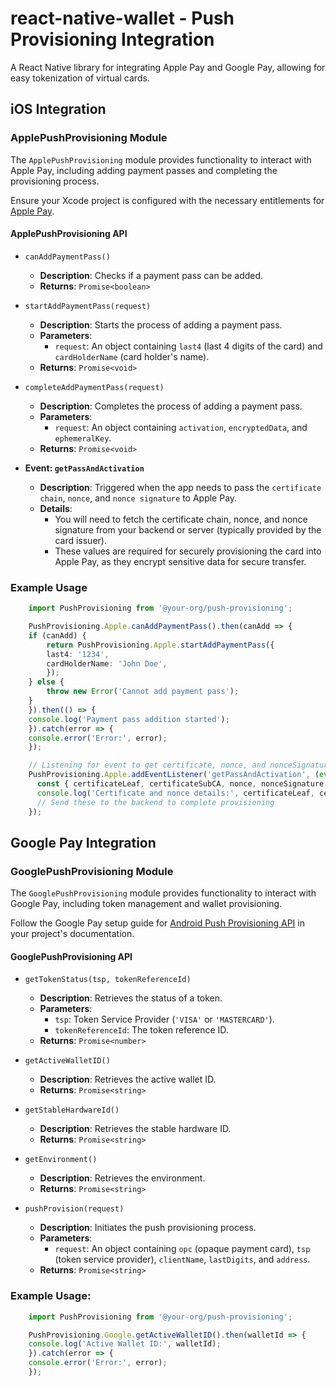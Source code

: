 # react-native-wallet - Push Provisioning Integration

A React Native library for integrating Apple Pay and Google Pay, allowing for easy tokenization of virtual cards.

## iOS Integration

### ApplePushProvisioning Module

The `ApplePushProvisioning` module provides functionality to interact with Apple Pay, including adding payment passes and completing the provisioning process.

Ensure your Xcode project is configured with the necessary entitlements for [Apple Pay](https://developer.apple.com/documentation/passkit_apple_pay_and_wallet/pkaddpaymentpassviewcontroller?language=objc).

#### ApplePushProvisioning API

* `canAddPaymentPass()`
    * **Description**: Checks if a payment pass can be added.
    * **Returns**: `Promise<boolean>`

* `startAddPaymentPass(request)`
    * **Description**: Starts the process of adding a payment pass.
    * **Parameters**:
        * `request`: An object containing `last4` (last 4 digits of the card) and `cardHolderName` (card holder's name).
    * **Returns**: `Promise<void>`

* `completeAddPaymentPass(request)`
    * **Description**: Completes the process of adding a payment pass.
    * **Parameters**:
        * `request`: An object containing `activation`, `encryptedData`, and `ephemeralKey`.
    * **Returns**: `Promise<void>`

* **Event: `getPassAndActivation`**
    * **Description**: Triggered when the app needs to pass the `certificate chain`, `nonce`, and `nonce signature` to Apple Pay.
    * **Details**: 
      - You will need to fetch the certificate chain, nonce, and nonce signature from your backend or server (typically provided by the card issuer).
      - These values are required for securely provisioning the card into Apple Pay, as they encrypt sensitive data for secure transfer.

### Example Usage

```typescript
    import PushProvisioning from '@your-org/push-provisioning';

    PushProvisioning.Apple.canAddPaymentPass().then(canAdd => {
    if (canAdd) {
        return PushProvisioning.Apple.startAddPaymentPass({
        last4: '1234',
        cardHolderName: 'John Doe',
        });
    } else {
        throw new Error('Cannot add payment pass');
    }
    }).then(() => {
    console.log('Payment pass addition started');
    }).catch(error => {
    console.error('Error:', error);
    });

    // Listening for event to get certificate, nonce, and nonceSignature
    PushProvisioning.Apple.addEventListener('getPassAndActivation', (event) => {
      const { certificateLeaf, certificateSubCA, nonce, nonceSignature } = event.data;
      console.log('Certificate and nonce details:', certificateLeaf, certificateSubCA, nonce, nonceSignature);
      // Send these to the backend to complete provisioning
    });
```

## Google Pay Integration

### GooglePushProvisioning Module

The `GooglePushProvisioning` module provides functionality to interact with Google Pay, including token management and wallet provisioning.

Follow the Google Pay setup guide for [Android Push Provisioning API](https://developers.google.com/pay/issuers/apis/push-provisioning/android/) in your project's documentation.

#### GooglePushProvisioning API

* `getTokenStatus(tsp, tokenReferenceId)`
    * **Description**: Retrieves the status of a token.
    * **Parameters**:
        * `tsp`: Token Service Provider (`'VISA'` or `'MASTERCARD'`).
        * `tokenReferenceId`: The token reference ID.
    * **Returns**: `Promise<number>`

* `getActiveWalletID()`
    * **Description**: Retrieves the active wallet ID.
    * **Returns**: `Promise<string>`

* `getStableHardwareId()`
    * **Description**: Retrieves the stable hardware ID.
    * **Returns**: `Promise<string>`

* `getEnvironment()`
    * **Description**: Retrieves the environment.
    * **Returns**: `Promise<string>`

* `pushProvision(request)`
    * **Description**: Initiates the push provisioning process.
    * **Parameters**:
        * `request`: An object containing `opc` (opaque payment card), `tsp` (token service provider), `clientName`, `lastDigits`, and `address`.
    * **Returns**: `Promise<string>`

### Example Usage:

```typescript
    import PushProvisioning from '@your-org/push-provisioning';

    PushProvisioning.Google.getActiveWalletID().then(walletId => {
    console.log('Active Wallet ID:', walletId);
    }).catch(error => {
    console.error('Error:', error);
    });
```